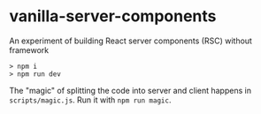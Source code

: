 # vanilla-server-components

An experiment of building React server components (RSC) without framework

```
> npm i
> npm run dev
```

The "magic" of splitting the code into server and client happens in `scripts/magic.js`. Run it with `npm run magic`.